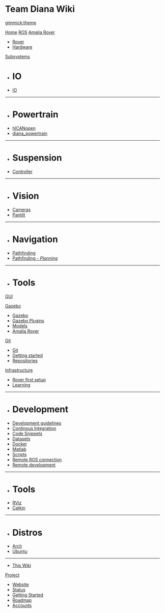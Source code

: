 <!--
-- Name of your wiki
-- Do NOT remove the leading `#` character.
-->

# Team Diana Wiki


<!--
-- Default theme
-- (Read: http://dynalon.github.io/mdwiki/#!customizing.md#Theme_chooser)
-->

[gimmick:theme](spacelab)


  <!--
  -- Navigation
  -- (Read: http://dynalon.github.io/mdwiki/#!quickstart.md#Adding_a_navigation)
  -->

  [Home](index.md)
  [ROS](pages/ROS.md)
[Amalia Rover]()

  * [Rover](pages/amalia_rover.md)
  * [Hardware](pages/hardware.md)

[Subsystems]()

  * # IO
  * [IO](pages/io.md)
  - - - -
  * # Powertrain
  * [hlCANopen](pages/hlcanopen.md)
  * [diana_powertrain](pages/diana_powertrain.md)
  - - - -
  * # Suspension
  * [Controller](pages/suspension_controller.md)
  - - - -
  * # Vision
  * [Cameras](pages/cameras.md)
  * [Pantilt](pages/pantilt.md)
  - - - -
  * # Navigation
  * [Pathfinding](pages/pathfinding.md)
  * [Pathfinding - *Planning*](pages/pathfinding-planning.md)
  - - - -
  * # Tools

[GUI](pages/gui.md)

[Gazebo]()

  * [Gazebo](pages/gazebo.md)
  * [Gazebo Plugins](pages/gazebo_ros_pkgs.md#gazebo_plugins)
  * [Models](pages/gazebo_models.md)
  * [Amalia Rover](pages/gazebo_amalia_rover.md)

[Git]()

  * [Git](pages/git.md)
  * [Getting started](pages/git_getting_started.md)
  * [Repositories](pages/git_repos.md)

[Infrastructure]()

  * [Rover first setup](pages/rover_first_setup.md)
  * [Learning](pages/learning.md)
  - - - -
  * # Development
  * [Development guidelines](pages/development_guidelines.md)
  * [Continous Integration](pages/continous_integration.md)
  * [Code Snippets](pages/code_snippets.md)
  * [Datasets](pages/datasets.md)
  * [Docker](pages/docker.md)
  * [Matlab](pages/matlab.md)
  * [Scripts](pages/scripts.md)
  * [Remote ROS connection](pages/remote.md)
  * [Remote development](pages/remote_development.md)
  - - - -
  * # Tools
  * [RViz](pages/rviz.md)
  * [Catkin](pages/catkin.md)
  - - - -
  * # Distros
  * [Arch](pages/archlinux.md)
  * [Ubuntu](pages/ubuntu.md)
  - - - -
  * [This Wiki](pages/this_wiki.md)

[Project]()

  * [Website](http://teamdiana.org/)
  * [Status](pages/status.md)
  * [Getting Started](pages/getting_started.md)
  * [Roadmap](pages/roadmap.md)
  * [Accounts](pages/accounts.md)


  <!-- A more complex navigation example: ----------------------------------------

[Menu Item 1]()

  * # SubMenu Heading 1
  * [SubMenu Item 1](pages/subitem1.md)
* [SubMenu Item 2](pages/subitem2.md)
  - - - -
  * # SubMenu Heading 2
* [SubMenu Item 3](pages/subitem3.md)
  - - - -
  * # SubMenu Heading 3
* [SubMenu Item 3](pages/subitem3.md)

[Menu Item 2](pages/item2.md)

[Menu Item 3](pages/item3.md)

  ---------------------------------------------------------------------------- -->

  <!--
  -- Change the Language
  -- Could be useful when there's more than one language wiki.
  -->

  <!--
[Change the Language]()

  * [English (United States)](/en_US/)
  * [English (United Kingdom)](/en_GB/)
* [Italian](/it/)
  -->

  <!--
  -- Let the user choose a theme
  -- (Read: http://dynalon.github.io/mdwiki/#!quickstart.md#Adding_a_navigation)
  -->

  <!--
[gimmick:themechooser](Choose theme)
  -->
